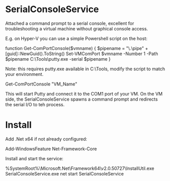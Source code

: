 SerialConsoleService
====================

Attached a command prompt to a serial console, excellent for troubleshooting a virtual machine 
without graphical console access.

E.g. on Hyper-V you can use a simple Powershell script on the host:

function Get-ComPortConsole($vmname) {
    $pipename = "\\.\pipe\" + [guid]::NewGuid().ToString()
    Set-VMComPort $vmname -Number 1 -Path $pipename
    C:\Tools\putty.exe -serial $pipename
}

Note: this requires putty.exe available in C:\Tools, modify the script to match your environment.

Get-ComPortConsole "VM_Name"

This will start Putty and connect it to the COM1 port of your VM. On the VM side, the 
SerialConsoleService spawns a command prompt and redirects the serial I/O to teh process.


Install
=======

Add .Net x64 if not already configured:

Add-WindowsFeature Net-Framework-Core

Install and start the service:

%SystemRoot%\Microsoft.Net\Framework64\v2.0.50727\InstallUtil.exe SerialConsoleService.exe
net start SerialConsoleService
